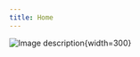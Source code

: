 ```yaml
---
title: Home
---
```

[//]: # (Comment)

![Image description](/cecil-card.png "Image title"){width=300}

<!--
# Start comment block.
Welcome to your new website built with [Cecil](https://cecil.app) 🎉

- Documentation: <https://cecil.app/documentation/>
- Discussions: <https://github.com/Cecilapp/Cecil/discussions>
- Report an issue: <https://github.com/Cecilapp/Cecil/issues>
# End comment block.
-->
